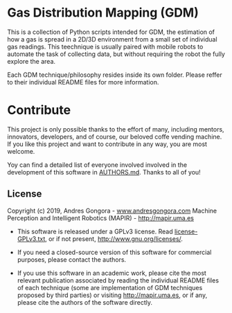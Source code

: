 <!--------------------------------------+-------------------------------------->
# Gas Distribution Mapping (GDM)
<!--------------------------------------+-------------------------------------->
This is a collection of Python scripts intended for GDM,
the estimation of how a gas is spread in a 2D/3D environment
from a small set of individual gas readings.
This teechnique is usually paired with mobile robots
to automate the task of collecting data,
but without requiring the robot the fully explore the area.

Each GDM technique/philosophy resides inside its own folder.
Please reffer to their individual README files for more information.



<!--------------------------------------+-------------------------------------->
#                                   Contribute
<!--------------------------------------+-------------------------------------->

This project is only possible thanks to the effort of many, including mentors,
innovators, developers, and of course, our beloved coffe vending machine.
If you like this project and want to contribute in any way, you are most welcome.

Yoy can find a detailed list of everyone involved involved in the development of
this software in [AUTHORS.md](AUTHORS.md). Thanks to all of you!



<!--------------------------------------+-------------------------------------->
##                                    License
<!--------------------------------------+-------------------------------------->

Copyright (c) 2019, Andres Gongora - www.andresgongora.com
Machine Perception and Intelligent Robotics (MAPIR) - http://mapir.uma.es

* This software is released under a GPLv3 license.
  Read [license-GPLv3.txt](LICENSE),
  or if not present, <http://www.gnu.org/licenses/>.

* If you need a closed-source version of this software
  for commercial purposes, please contact the authors.

* If you use this software in an academic work,
  please cite the most relevant publication associated
  by reading the individual README files of each technique
  (some are implementation of GDM techniques proposed by third parties)
  or visiting http://mapir.uma.es,
  or if any, please cite the authors of the software directly.
